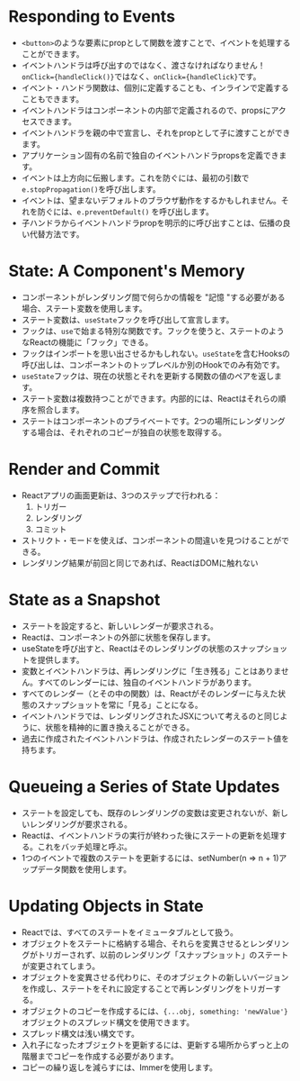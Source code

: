 # Responding to Events
- `<button>`のような要素にpropとして関数を渡すことで、イベントを処理することができます。
- イベントハンドラは呼び出すのではなく、渡さなければなりません！`onClick={handleClick()}`ではなく、`onClick={handleClick}`です。
- イベント・ハンドラ関数は、個別に定義することも、インラインで定義することもできます。
- イベントハンドラはコンポーネントの内部で定義されるので、propsにアクセスできます。
- イベントハンドラを親の中で宣言し、それをpropとして子に渡すことができます。
- アプリケーション固有の名前で独自のイベントハンドラpropsを定義できます。
- イベントは上方向に伝搬します。これを防ぐには、最初の引数で`e.stopPropagation()`を呼び出します。
- イベントは、望まないデフォルトのブラウザ動作をするかもしれません。それを防ぐには、`e.preventDefault()` を呼び出します。
- 子ハンドラからイベントハンドラpropを明示的に呼び出すことは、伝播の良い代替方法です。
# State: A Component's Memory
- コンポーネントがレンダリング間で何らかの情報を "記憶 "する必要がある場合、ステート変数を使用します。
- ステート変数は、`useState`フックを呼び出して宣言します。
- フックは、`use`で始まる特別な関数です。フックを使うと、ステートのようなReactの機能に「フック」できる。
- フックはインポートを思い出させるかもしれない。`useState`を含むHooksの呼び出しは、コンポーネントのトップレベルか別のHookでのみ有効です。
- `useState`フックは、現在の状態とそれを更新する関数の値のペアを返します。
- ステート変数は複数持つことができます。内部的には、Reactはそれらの順序を照合します。
- ステートはコンポーネントのプライベートです。2つの場所にレンダリングする場合は、それぞれのコピーが独自の状態を取得する。
# Render and Commit
- Reactアプリの画面更新は、3つのステップで行われる：
  1. トリガー
  1. レンダリング
  1.  コミット
- ストリクト・モードを使えば、コンポーネントの間違いを見つけることができる。
- レンダリング結果が前回と同じであれば、ReactはDOMに触れない
# State as a Snapshot
- ステートを設定すると、新しいレンダーが要求される。
- Reactは、コンポーネントの外部に状態を保存します。
- useStateを呼び出すと、Reactはそのレンダリングの状態のスナップショットを提供します。
- 変数とイベントハンドラは、再レンダリングに「生き残る」ことはありません。すべてのレンダーには、独自のイベントハンドラがあります。
- すべてのレンダー（とその中の関数）は、Reactがそのレンダーに与えた状態のスナップショットを常に「見る」ことになる。
- イベントハンドラでは、レンダリングされたJSXについて考えるのと同じように、状態を精神的に置き換えることができる。
- 過去に作成されたイベントハンドラは、作成されたレンダーのステート値を持ちます。
# Queueing a Series of State Updates
- ステートを設定しても、既存のレンダリングの変数は変更されないが、新しいレンダリングが要求される。
- Reactは、イベントハンドラの実行が終わった後にステートの更新を処理する。これをバッチ処理と呼ぶ。
- 1つのイベントで複数のステートを更新するには、setNumber(n => n + 1)アップデータ関数を使用します。
# Updating Objects in State
- Reactでは、すべてのステートをイミュータブルとして扱う。
- オブジェクトをステートに格納する場合、それらを変異させるとレンダリングがトリガーされず、以前のレンダリング「スナップショット」のステートが変更されてしまう。
- オブジェクトを変異させる代わりに、そのオブジェクトの新しいバージョンを作成し、ステートをそれに設定することで再レンダリングをトリガーする。
- オブジェクトのコピーを作成するには、`{...obj, something: 'newValue'}`オブジェクトのスプレッド構文を使用できます。
- スプレッド構文は浅い構文です。
- 入れ子になったオブジェクトを更新するには、更新する場所からずっと上の階層までコピーを作成する必要があります。
- コピーの繰り返しを減らすには、Immerを使用します。